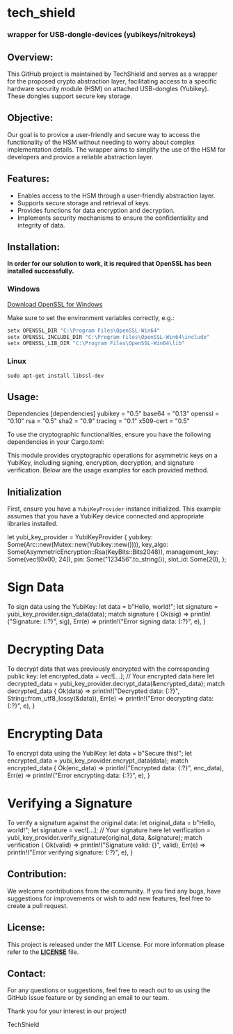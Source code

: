 ﻿# tech_shield 
### wrapper for USB-dongle-devices (yubikeys/nitrokeys)
 
## Overview:

This GitHub project is maintained by TechShield and serves as a wrapper for the proposed crypto abstraction layer, facilitating access to a specific hardware security module (HSM) on attached USB-dongles (Yubikey). These dongles support secure key storage.

## Objective:

Our goal is to provice a user-friendly and secure way to access the functionality of the HSM without needing to worry about complex implementation details. The wrapper aims to simplify the use of the HSM for developers and provice a reliable abstraction layer.

## Features:

- Enables access to the HSM through a user-friendly abstraction layer.
- Supports secure storage and retrieval of keys.
- Provides functions for data encryption and decryption.
- Implements security mechanisms to ensure the confidentiality and integrity of data.

## Installation:

**In order for our solution to work, it is required that OpenSSL has been installed successfully.**

### Windows
[Download OpenSSL for Windows](https://www.heise.de/download/product/win32-openssl-47316/download/danke?id=eb9acc71-f52c-4329-a3cf-cf9bd9172d8c)

Make sure to set the environment variables correctly, e.g.: 

```sh
setx OPENSSL_DIR "C:\Program Files\OpenSSL-Win64"
setx OPENSSL_INCLUDE_DIR "C:\Program Files\OpenSSL-Win64\include"
setx OPENSSL_LIB_DIR "C:\Program Files\OpenSSL-Win64\lib"
```

### Linux

```
sudo apt-get install libssl-dev
```

## Usage:

Dependencies
[dependencies]
yubikey = "0.5"
base64 = "0.13"
openssl = "0.10"
rsa = "0.5"
sha2 = "0.9"
tracing = "0.1"
x509-cert = "0.5"

To use the cryptographic functionalities, ensure you have the following dependencies in your Cargo.toml:

This module provides cryptographic operations for asymmetric keys on a YubiKey, including signing, encryption, decryption, and signature verification. Below are the usage examples for each provided method.

## Initialization

First, ensure you have a `YubiKeyProvider` instance initialized. This example assumes that you have a YubiKey device connected and appropriate libraries installed.


let yubi_key_provider = YubiKeyProvider {
    yubikey: Some(Arc::new(Mutex::new(Yubikey::new()))),
    key_algo: Some(AsymmetricEncryption::Rsa(KeyBits::Bits2048)),
    management_key: Some(vec![0x00; 24]),
    pin: Some("123456".to_string()),
    slot_id: Some(20),
};

# Sign Data
To sign data using the YubiKey:
let data = b"Hello, world!";
let signature = yubi_key_provider.sign_data(data);
match signature {
    Ok(sig) => println!("Signature: {:?}", sig),
    Err(e) => println!("Error signing data: {:?}", e),
}

# Decrypting Data
To decrypt data that was previously encrypted with the corresponding public key:
let encrypted_data = vec![...]; // Your encrypted data here
let decrypted_data = yubi_key_provider.decrypt_data(&encrypted_data);
match decrypted_data {
    Ok(data) => println!("Decrypted data: {:?}", String::from_utf8_lossy(&data)),
    Err(e) => println!("Error decrypting data: {:?}", e),
}

# Encrypting Data
To encrypt data using the YubiKey:
let data = b"Secure this!";
let encrypted_data = yubi_key_provider.encrypt_data(data);
match encrypted_data {
    Ok(enc_data) => println!("Encrypted data: {:?}", enc_data),
    Err(e) => println!("Error encrypting data: {:?}", e),
}

# Verifying a Signature
To verify a signature against the original data:
let original_data = b"Hello, world!";
let signature = vec![...]; // Your signature here
let verification = yubi_key_provider.verify_signature(original_data, &signature);
match verification {
    Ok(valid) => println!("Signature valid: {}", valid),
    Err(e) => println!("Error verifying signature: {:?}", e),
}





## Contribution:

We welcome contributions from the community. If you find any bugs, have suggestions for improvements or wish to add new features, feel free to create a pull request.

## License:

This project is released under the MIT License. For more information please refer to the [__LICENSE__](./LICENSE.md) file.

## Contact:

For any questions or suggestions, feel free to reach out to us using the GitHub issue feature or by sending an email to our team.

Thank you for your interest in our project!

TechShield
